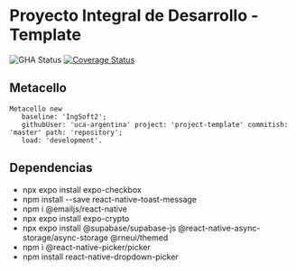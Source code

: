 # Proyecto Integral de Desarrollo - Template

![GHA Status](https://github.com/uca-argentina/project-template/actions/workflows/GHA.yml/badge.svg)
[![Coverage Status](https://coveralls.io/repos/github/uca-argentina/project-template/badge.svg?branch=master)](https://coveralls.io/github/uca-argentina/project-template?branch=master)

## Metacello

```smalltalk
Metacello new
   baseline: 'IngSoft2';
   githubUser: 'uca-argentina' project: 'project-template' commitish: 'master' path: 'repository';
   load: 'development'.
```


## Dependencias

* npx expo install expo-checkbox
* npm install --save react-native-toast-message
* npm i @emailjs/react-native
* npx expo install expo-crypto
* npx expo install @supabase/supabase-js @react-native-async-storage/async-storage @rneui/themed
* npm i @react-native-picker/picker
* npm install react-native-dropdown-picker
